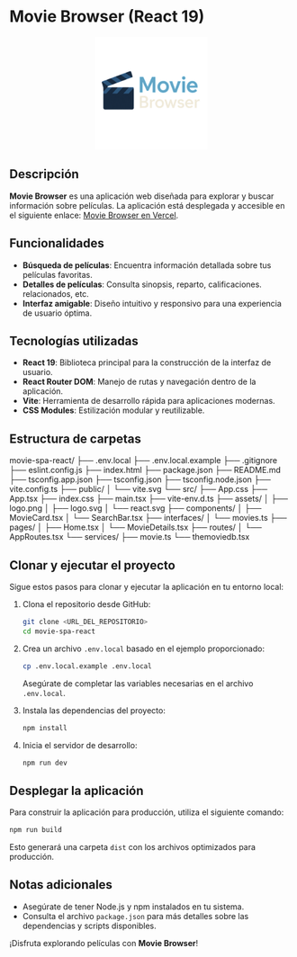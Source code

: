 # Movie Browser (React 19)

<div style="text-align: center;">
    <img src="/src/assets/logo.svg" alt="Movie Browser Logo" width="200" />
</div>

## Descripción

**Movie Browser** es una aplicación web diseñada para explorar y buscar información sobre películas. La aplicación está desplegada y accesible en el siguiente enlace: [Movie Browser en Vercel](https://movie-spa-react-movie-browser.vercel.app/).

## Funcionalidades

- **Búsqueda de películas**: Encuentra información detallada sobre tus películas favoritas.
- **Detalles de películas**: Consulta sinopsis, reparto, calificaciones. relacionados, etc.
- **Interfaz amigable**: Diseño intuitivo y responsivo para una experiencia de usuario óptima.

## Tecnologías utilizadas

- **React 19**: Biblioteca principal para la construcción de la interfaz de usuario.
- **React Router DOM**: Manejo de rutas y navegación dentro de la aplicación.
- **Vite**: Herramienta de desarrollo rápida para aplicaciones modernas.
- **CSS Modules**: Estilización modular y reutilizable.

## Estructura de carpetas
movie-spa-react/
├── .env.local
├── .env.local.example
├── .gitignore
├── eslint.config.js
├── index.html
├── package.json
├── README.md
├── tsconfig.app.json
├── tsconfig.json
├── tsconfig.node.json
├── vite.config.ts
├── public/
│   └── vite.svg
└── src/
    ├── App.css
    ├── App.tsx
    ├── index.css
    ├── main.tsx
    ├── vite-env.d.ts
    ├── assets/
    │   ├── logo.png
    │   ├── logo.svg
    │   └── react.svg
    ├── components/
    │   ├── MovieCard.tsx
    │   └── SearchBar.tsx
    ├── interfaces/
    │   └── movies.ts
    ├── pages/
    │   ├── Home.tsx
    │   └── MovieDetails.tsx
    ├── routes/
    │   └── AppRoutes.tsx
    └── services/
        ├── movie.ts
        └── themoviedb.tsx

## Clonar y ejecutar el proyecto

Sigue estos pasos para clonar y ejecutar la aplicación en tu entorno local:

1. Clona el repositorio desde GitHub:
    ```bash
    git clone <URL_DEL_REPOSITORIO>
    cd movie-spa-react
    ```

2. Crea un archivo `.env.local` basado en el ejemplo proporcionado:
    ```bash
    cp .env.local.example .env.local
    ```
    Asegúrate de completar las variables necesarias en el archivo `.env.local`.

3. Instala las dependencias del proyecto:
    ```bash
    npm install
    ```

4. Inicia el servidor de desarrollo:
    ```bash
    npm run dev
    ```

## Desplegar la aplicación

Para construir la aplicación para producción, utiliza el siguiente comando:
```bash
npm run build
```

Esto generará una carpeta `dist` con los archivos optimizados para producción.

## Notas adicionales

- Asegúrate de tener Node.js y npm instalados en tu sistema.
- Consulta el archivo `package.json` para más detalles sobre las dependencias y scripts disponibles.

¡Disfruta explorando películas con **Movie Browser**!  
